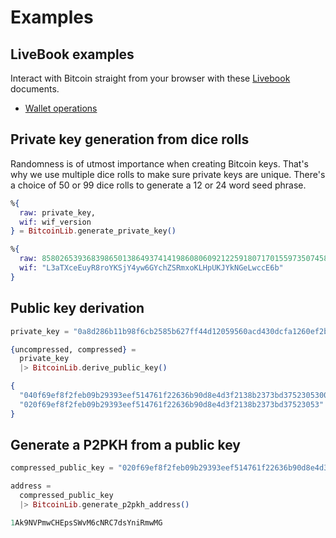 # Examples

## LiveBook examples

Interact with Bitcoin straight from your browser with these [Livebook](https://livebook.dev) documents.

- [Wallet operations](https://github.com/RooSoft/bitcoinlib/blob/main/livebooks/wallet_operations/index.livemd)

## Private key generation from dice rolls

Randomness is of utmost importance when creating Bitcoin keys. That's why we use multiple dice rolls to
make sure private keys are unique. There's a choice of 50 or 99 dice rolls to generate a 12 or 24 word
seed phrase.

```elixir
%{
  raw: private_key, 
  wif: wif_version
} = BitcoinLib.generate_private_key()
```

```elixir
%{
  raw: 85802653936839865013864937414198608060921225918071701559735074585839951298352,
  wif: "L3aTXceEuyR8roYKSjY4yw6GYchZSRmxoKLHpUKJYkNGeLwccE6b"
}
```

## Public key derivation

```elixir
private_key = "0a8d286b11b98f6cb2585b627ff44d12059560acd430dcfa1260ef2bd9569373"

{uncompressed, compressed} =
  private_key
  |> BitcoinLib.derive_public_key()
```

```elixir
{
  "040f69ef8f2feb09b29393eef514761f22636b90d8e4d3f2138b2373bd37523053002119e16b613619691f760eadd486315fc9e36491c7adb76998d1b903b3dd12",
  "020f69ef8f2feb09b29393eef514761f22636b90d8e4d3f2138b2373bd37523053"
}
```

## Generate a P2PKH from a public key

```elixir
compressed_public_key = "020f69ef8f2feb09b29393eef514761f22636b90d8e4d3f2138b2373bd37523053"

address =
  compressed_public_key
  |> BitcoinLib.generate_p2pkh_address()
```

```elixir
1Ak9NVPmwCHEpsSWvM6cNRC7dsYniRmwMG
```
